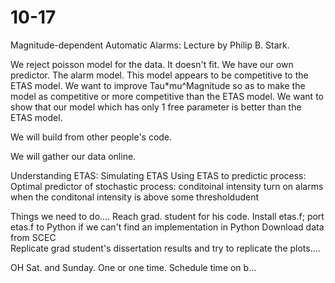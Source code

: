 10-17
=====

Magnitude-dependent Automatic Alarms: Lecture by Philip B. Stark.

We reject poisson model for the data. It doesn't fit.
We have our own predictor. The alarm model. This model appears to be competitive to the ETAS model. We want to improve
Tau*mu^Magnitude so as to make the model as competitive or more competitive than the ETAS model. 
We want to show that our model which has only 1 free parameter is better than the ETAS model.

We will build from other people's code. 

We will gather our data online.

Understanding ETAS:
Simulating ETAS
Using ETAS to predictic process: 
Optimal predictor of stochastic process: conditoinal intensity
turn on alarms when the conditonal intensity is above some thresholdudent 

Things we need to do....
Reach grad. student for his code. 
Install etas.f; port etas.f to Python if we can't find an implementation in Python
Download data from SCEC   
Replicate grad student's dissertation results  and try to replicate the plots....

OH 
Sat. and Sunday. One or one time. Schedule time on b...

